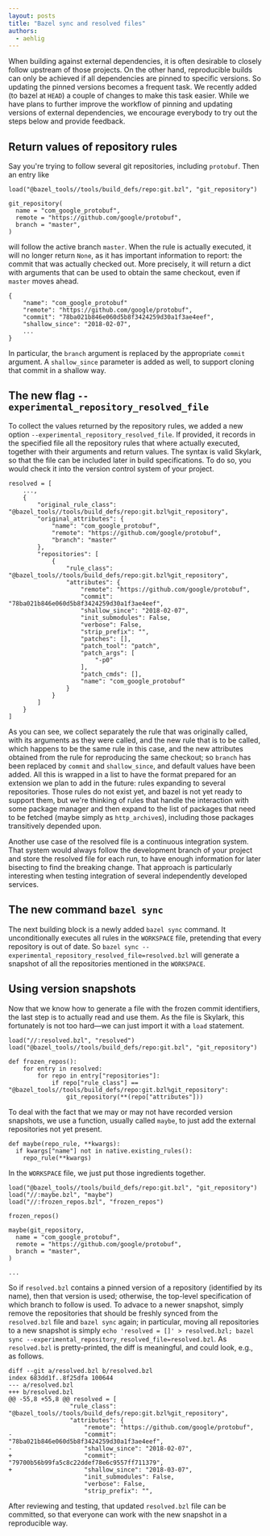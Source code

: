 ```yaml
---
layout: posts
title: "Bazel sync and resolved files"
authors:
  - aehlig
---
```


When building against external dependencies, it is often desirable to closely
follow upstream of those projects. On the other hand, reproducible builds can
only be achieved if all dependencies are pinned to specific versions. So
updating the pinned versions becomes a frequent task. We recently added (to
bazel at `HEAD`) a couple of changes to make this task easier. While we have
plans to further improve the workflow of pinning and updating versions of
external dependencies, we encourage everybody to try out the steps below and
provide feedback.

## Return values of repository rules

Say you're trying to follow several git repositories, including `protobuf`. Then
an entry like

```
load("@bazel_tools//tools/build_defs/repo:git.bzl", "git_repository")

git_repository(
  name = "com_google_protobuf",
  remote = "https://github.com/google/protobuf",
  branch = "master",
)
```

will follow the active branch `master`. When the rule is actually executed,
it will no longer return `None`, as it has important information to report:
the commit that was actually checked out. More precisely, it will return a dict
with arguments that can be used to obtain the same checkout, even if `master`
moves ahead.

```
{
    "name": "com_google_protobuf"
    "remote": "https://github.com/google/protobuf",
    "commit": "78ba021b846e060d5b8f3424259d30a1f3ae4eef",
    "shallow_since": "2018-02-07",
    ...
}
```

In particular, the `branch` argument is replaced by the appropriate `commit`
argument. A `shallow_since` parameter is added as well, to support cloning that
commit in a shallow way.

## The new flag `--experimental_repository_resolved_file`

To collect the values returned by the repository rules, we added a new option
`--experimental_repository_resolved_file`. If provided, it records in the specified
file all the repository rules that where actually executed, together with their
arguments and return values. The syntax is valid Skylark, so that the file
can be included later in build specifications. To do so, you would check it into
the version control system of your project.

```
resolved = [
    ...,
    {
        "original_rule_class": "@bazel_tools//tools/build_defs/repo:git.bzl%git_repository",
        "original_attributes": {
            "name": "com_google_protobuf",
            "remote": "https://github.com/google/protobuf",
            "branch": "master"
        },
        "repositories": [
            {
                "rule_class": "@bazel_tools//tools/build_defs/repo:git.bzl%git_repository",
                "attributes": {
                    "remote": "https://github.com/google/protobuf",
                    "commit": "78ba021b846e060d5b8f3424259d30a1f3ae4eef",
                    "shallow_since": "2018-02-07",
                    "init_submodules": False,
                    "verbose": False,
                    "strip_prefix": "",
                    "patches": [],
                    "patch_tool": "patch",
                    "patch_args": [
                        "-p0"
                    ],
                    "patch_cmds": [],
                    "name": "com_google_protobuf"
                }
            }
        ]
    }
]
```

As you can see, we collect separately the rule that was originally called,
with its arguments as they were called, and the new rule that is to be called,
which happens to be the same rule in this case, and the new attributes obtained
from the rule for reproducing the same checkout; so `branch` has been replaced
by `commit` and `shallow_since`, and default values have been added. All this
is wrapped in a list to have the format prepared for an extension we plan to
add in the future: rules expanding to several repositories. Those rules do not exist yet,
and bazel is not yet ready to support them, but we're thinking of rules that
handle the interaction with some package manager and then expand to the list
of packages that need to be fetched (maybe simply as `http_archive`s), including
those packages transitively depended upon.

Another use case of the resolved file is a continuous integration system. That
system would always follow the development branch of your project and store
the resolved file for each run, to have enough information for later bisecting
to find the breaking change. That approach is particularly interesting when
testing integration of several independently developed services.

## The new command `bazel sync`

The next building block is a newly added `bazel sync` command. It
unconditionally executes all rules in the `WORKSPACE` file, pretending that
every repository is out of date.
So `bazel sync --experimental_repository_resolved_file=resolved.bzl` will
generate a snapshot of all the repositories mentioned in the `WORKSPACE`.

## Using version snapshots

Now that we know how to generate a file with the frozen commit identifiers,
the last step is to actually read and use them. As the file is Skylark, this
fortunately is not too hard&mdash;we can just import it with a `load` statement.

```
load("//:resolved.bzl", "resolved")
load("@bazel_tools//tools/build_defs/repo:git.bzl", "git_repository")

def frozen_repos():
    for entry in resolved:
        for repo in entry["repositories"]:
            if repo["rule_class"] == "@bazel_tools//tools/build_defs/repo:git.bzl%git_repository":
                git_repository(**(repo["attributes"]))
```

To deal with the fact that we may or may not have recorded version snapshots,
we use a function, usually called `maybe`, to just add the external repositories
not yet present.

```
def maybe(repo_rule, **kwargs):
  if kwargs["name"] not in native.existing_rules():
    repo_rule(**kwargs)
```

In the `WORKSPACE` file, we just put those ingredients together.

```
load("@bazel_tools//tools/build_defs/repo:git.bzl", "git_repository")
load("//:maybe.bzl", "maybe")
load("//:frozen_repos.bzl", "frozen_repos")

frozen_repos()

maybe(git_repository,
  name = "com_google_protobuf",
  remote = "https://github.com/google/protobuf",
  branch = "master",
)

...
```

So if `resolved.bzl` contains a pinned version of a repository (identified by
its name), then that version is used; otherwise, the top-level
specification of which branch to follow is used.
To advace to a newer snapshot, simply remove the repositories that should be
freshly synced from the `resolved.bzl` file and `bazel sync` again; in
particular, moving all repositories to a new snapshot is simply
`echo 'resolved = []' > resolved.bzl; bazel sync --experimental_repository_resolved_file=resolved.bzl`.
As `resolved.bzl` is pretty-printed, the diff is meaningful, and could look,
e.g., as follows.

```
diff --git a/resolved.bzl b/resolved.bzl
index 683dd1f..8f25dfa 100644
--- a/resolved.bzl
+++ b/resolved.bzl
@@ -55,8 +55,8 @@ resolved = [
                 "rule_class": "@bazel_tools//tools/build_defs/repo:git.bzl%git_repository",
                 "attributes": {
                     "remote": "https://github.com/google/protobuf",
-                    "commit": "78ba021b846e060d5b8f3424259d30a1f3ae4eef",
-                    "shallow_since": "2018-02-07",
+                    "commit": "79700b56b99fa5c8c22ddef78e6c9557ff711379",
+                    "shallow_since": "2018-03-07",
                     "init_submodules": False,
                     "verbose": False,
                     "strip_prefix": "",
```

After reviewing and testing, that updated `resolved.bzl` file can be committed,
so that everyone can work with the new snapshot in a reproducible way.

